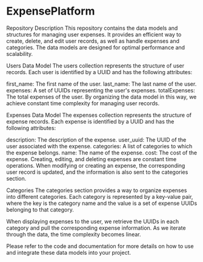 # ExpensePlatform
Repository Description
This repository contains the data models and structures for managing user expenses. It provides an efficient way to create, delete, and edit user records, as well as handle expenses and categories. The data models are designed for optimal performance and scalability.

Users Data Model
The users collection represents the structure of user records. Each user is identified by a UUID and has the following attributes:

first_name: The first name of the user.
last_name: The last name of the user.
expenses: A set of UUIDs representing the user's expenses.
totalExpenses: The total expenses of the user.
By organizing the data model in this way, we achieve constant time complexity for managing user records.

Expenses Data Model
The expenses collection represents the structure of expense records. Each expense is identified by a UUID and has the following attributes:

description: The description of the expense.
user_uuid: The UUID of the user associated with the expense.
categories: A list of categories to which the expense belongs.
name: The name of the expense.
cost: The cost of the expense.
Creating, editing, and deleting expenses are constant time operations. When modifying or creating an expense, the corresponding user record is updated, and the information is also sent to the categories section.

Categories
The categories section provides a way to organize expenses into different categories. Each category is represented by a key-value pair, where the key is the category name and the value is a set of expense UUIDs belonging to that category.

When displaying expenses to the user, we retrieve the UUIDs in each category and pull the corresponding expense information. As we iterate through the data, the time complexity becomes linear.

Please refer to the code and documentation for more details on how to use and integrate these data models into your project.
